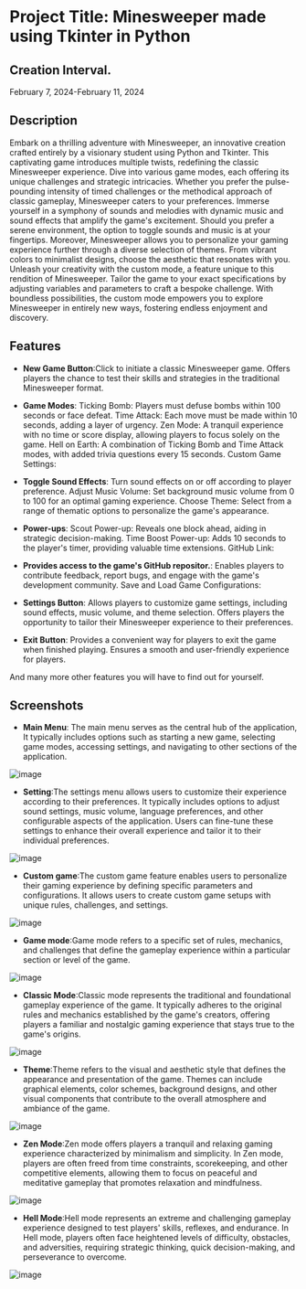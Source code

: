 # Project Title: Minesweeper made using Tkinter in Python

## Creation Interval.
February 7, 2024-February 11, 2024

## Description
Embark on a thrilling adventure with Minesweeper, an innovative creation crafted entirely by a visionary student using Python and Tkinter. This captivating game introduces multiple twists, redefining the classic Minesweeper experience. Dive into various game modes, each offering its unique challenges and strategic intricacies. Whether you prefer the pulse-pounding intensity of timed challenges or the methodical approach of classic gameplay, Minesweeper caters to your preferences.
Immerse yourself in a symphony of sounds and melodies with dynamic music and sound effects that amplify the game's excitement. Should you prefer a serene environment, the option to toggle sounds and music is at your fingertips. Moreover, Minesweeper allows you to personalize your gaming experience further through a diverse selection of themes. From vibrant colors to minimalist designs, choose the aesthetic that resonates with you.
Unleash your creativity with the custom mode, a feature unique to this rendition of Minesweeper. Tailor the game to your exact specifications by adjusting variables and parameters to craft a bespoke challenge. With boundless possibilities, the custom mode empowers you to explore Minesweeper in entirely new ways, fostering endless enjoyment and discovery.

## Features

- **New Game Button**:Click to initiate a classic Minesweeper game.
Offers players the chance to test their skills and strategies in the traditional Minesweeper format.

- **Game Modes**:
Ticking Bomb: Players must defuse bombs within 100 seconds or face defeat.
Time Attack: Each move must be made within 10 seconds, adding a layer of urgency.
Zen Mode: A tranquil experience with no time or score display, allowing players to focus solely on the game.
Hell on Earth: A combination of Ticking Bomb and Time Attack modes, with added trivia questions every 15 seconds.
Custom Game Settings:

- **Toggle Sound Effects**: Turn sound effects on or off according to player preference.
Adjust Music Volume: Set background music volume from 0 to 100 for an optimal gaming experience.
Choose Theme: Select from a range of thematic options to personalize the game's appearance.

- **Power-ups**:
Scout Power-up: Reveals one block ahead, aiding in strategic decision-making.
Time Boost Power-up: Adds 10 seconds to the player's timer, providing valuable time extensions.
GitHub Link:

- **Provides access to the game's GitHub repositor.**:
Enables players to contribute feedback, report bugs, and engage with the game's development community.
Save and Load Game Configurations:

- **Settings Button**:
Allows players to customize game settings, including sound effects, music volume, and theme selection.
Offers players the opportunity to tailor their Minesweeper experience to their preferences.

- **Exit Button**:
Provides a convenient way for players to exit the game when finished playing.
Ensures a smooth and user-friendly experience for players.

And many more other features you will have to find out for yourself.

## Screenshots

- **Main Menu**:
The main menu serves as the central hub of the application, It typically includes options such as starting a new game, selecting game modes, accessing settings, and navigating to other sections of the application.

![image](https://github.com/AlexandruRoscaPOO/MineSweeper/assets/113398639/659443c3-eace-487a-a799-6b8a76c2f68e)
- **Setting**:The settings menu allows users to customize their experience according to their preferences. It typically includes options to adjust sound settings, music volume, language preferences, and other configurable aspects of the application. Users can fine-tune these settings to enhance their overall experience and tailor it to their individual preferences.

![image](https://github.com/AlexandruRoscaPOO/MineSweeper/assets/113398639/555eb33c-3a7e-4a8d-a696-10be938ca17f)
- **Custom game**:The custom game feature enables users to personalize their gaming experience by defining specific parameters and configurations. It allows users to create custom game setups with unique rules, challenges, and settings.

![image](https://github.com/AlexandruRoscaPOO/MineSweeper/assets/113398639/a27dde4f-5342-4d74-8163-38411cee0af3)
- **Game mode**:Game mode refers to a specific set of rules, mechanics, and challenges that define the gameplay experience within a particular section or level of the game.

![image](https://github.com/AlexandruRoscaPOO/MineSweeper/assets/113398639/af74e9ec-ceb4-48e3-9c24-fcf3f45117ce)
- **Classic Mode**:Classic mode represents the traditional and foundational gameplay experience of the game. It typically adheres to the original rules and mechanics established by the game's creators, offering players a familiar and nostalgic gaming experience that stays true to the game's origins.

![image](https://github.com/AlexandruRoscaPOO/MineSweeper/assets/113398639/d5f665ca-249d-4bd1-bdd2-8ae700db1f6f)
- **Theme**:Theme refers to the visual and aesthetic style that defines the appearance and presentation of the game. Themes can include graphical elements, color schemes, background designs, and other visual components that contribute to the overall atmosphere and ambiance of the game.
  
![image](https://github.com/AlexandruRoscaPOO/MineSweeper/assets/113398639/3c6aba02-4dd2-4420-8708-d40af285bc5b)
- **Zen Mode**:Zen mode offers players a tranquil and relaxing gaming experience characterized by minimalism and simplicity. In Zen mode, players are often freed from time constraints, scorekeeping, and other competitive elements, allowing them to focus on peaceful and meditative gameplay that promotes relaxation and mindfulness.
  
![image](https://github.com/AlexandruRoscaPOO/MineSweeper/assets/113398639/38844a6e-724f-46b6-9bb0-905398154703)
- **Hell Mode**:Hell mode represents an extreme and challenging gameplay experience designed to test players' skills, reflexes, and endurance. In Hell mode, players often face heightened levels of difficulty, obstacles, and adversities, requiring strategic thinking, quick decision-making, and perseverance to overcome.
  
![image](https://github.com/AlexandruRoscaPOO/MineSweeper/assets/113398639/18034b45-c231-4842-9ae9-ae466063df34)



